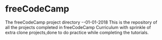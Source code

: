 # freeCodeCamp
The freeCodeCamp project directory --01-01-2018
This is the repository of all the projects completed in freeCodeCamp Curriculum with sprinkle of extra clone projects,done to do practice while completing the tutorials.
